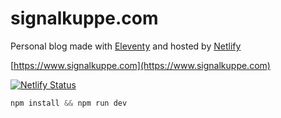 # signalkuppe.com

Personal blog made with [Eleventy](https://www.11ty.io/) and hosted by [Netlify](https://www.netlify.com/)

[https://www.signalkuppe.com](https://www.signalkuppe.com)

[![Netlify Status](https://api.netlify.com/api/v1/badges/5e7f5d53-a150-49c8-a489-bfd27f11d538/deploy-status)](https://app.netlify.com/sites/signalkuppe/deploys)

```js
npm install && npm run dev
```